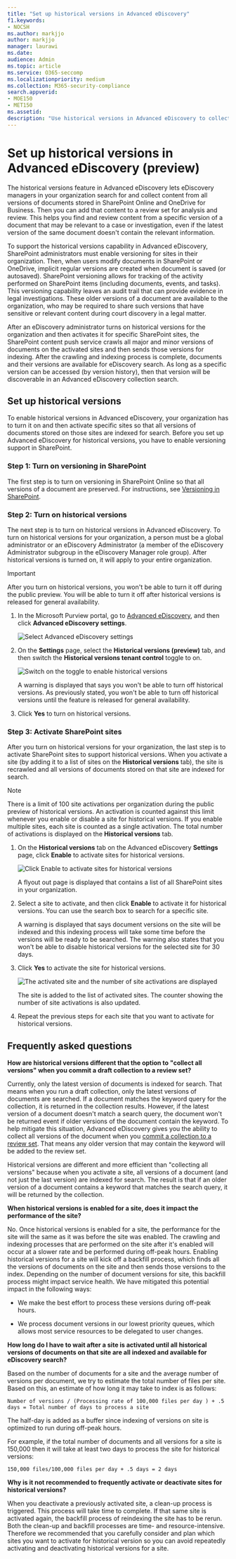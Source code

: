 ```yaml
---
title: "Set up historical versions in Advanced eDiscovery"
f1.keywords:
- NOCSH
ms.author: markjjo
author: markjjo
manager: laurawi
ms.date: 
audience: Admin
ms.topic: article
ms.service: O365-seccomp
ms.localizationpriority: medium
ms.collection: M365-security-compliance 
search.appverid: 
- MOE150
- MET150
ms.assetid: 
description: "Use historical versions in Advanced eDiscovery to collect content from all versions of documents stored in SharePoint and OneDrive."
---
```


# Set up historical versions in Advanced eDiscovery (preview)

The historical versions feature in Advanced eDiscovery lets eDiscovery managers in your organization search for and collect content from all versions of documents stored in SharePoint Online and OneDrive for Business. Then you can add that content to a review set for analysis and review. This helps you find and review content from a specific version of a document that may be relevant to a case or investigation, even if the latest version of the same document doesn't contain the relevant information.

To support the historical versions capability in Advanced eDiscovery, SharePoint administrators must enable versioning for sites in their organization. Then, when users modify documents in SharePoint or OneDrive, implicit regular versions are created when document is saved (or autosaved). SharePoint versioning allows for tracking of the activity performed on SharePoint items (including documents, events, and tasks). This versioning capability leaves an audit trail that can provide evidence in legal investigations. These older versions of a document are available to the organization, who may be required to share such versions that have sensitive or relevant content during court discovery in a legal matter.

After an eDiscovery administrator turns on historical versions for the organization and then activates it for specific SharePoint sites, the SharePoint content push service crawls all major and minor versions of documents on the activated sites and then sends those versions for indexing. After the crawling and indexing process is complete, documents and their versions are available for eDiscovery search. As long as a specific version can be accessed (by version history), then that version will be discoverable in an Advanced eDiscovery collection search.

## Set up historical versions

To enable historical versions in Advanced eDiscovery, your organization has to turn it on and then activate specific sites so that all versions of documents stored on those sites are indexed for search. Before you set up Advanced eDiscovery for historical versions, you have to enable versioning support in SharePoint.

### Step 1: Turn on versioning in SharePoint

The first step is to turn on versioning in SharePoint Online so that all versions of a document are preserved. For instructions, see [Versioning in SharePoint](/microsoft-365/community/versioning-basics-best-practices).

### Step 2: Turn on historical versions

The next step is to turn on historical versions in Advanced eDiscovery. To turn on historical versions for your organization, a person must be a global administrator or an eDiscovery Administrator  (a member of the eDiscovery Administrator subgroup in the eDiscovery Manager role group). After historical versions is turned on, it will apply to your entire organization.

> [!IMPORTANT]
> After you turn on historical versions, you won't be able to turn it off during the public preview. You will be able to turn it off after historical versions is released for general availability.

1. In the Microsoft Purview portal, go to [Advanced eDiscovery](https://go.microsoft.com/fwlink/p/?linkid=2173764), and then click **Advanced eDiscovery settings**.

   ![Select Advanced eDiscovery settings](..\media\HistoricalVersions1.png)

2. On the **Settings** page, select the **Historical versions (preview)** tab, and then switch the **Historical versions tenant control** toggle to on.

   ![Switch on the toggle to enable historical versions](..\media\HistoricalVersions2.png)

   A warning is displayed that says you won't be able to turn off historical versions. As previously stated, you won't be able to turn off historical versions until the feature is released for general availability.

3. Click **Yes** to turn on historical versions.

### Step 3: Activate SharePoint sites

After you turn on historical versions for your organization, the last step is to activate SharePoint sites to support historical versions. When you activate a site (by adding it to a list of sites on the **Historical versions** tab), the site is recrawled and all versions of documents stored on that site are indexed for search.

> [!NOTE]
> There is a limit of 100 site activations per organization during the public preview of historical versions. An activation is counted against this limit whenever you enable or disable a site for historical versions. If you enable multiple sites, each site is counted as a single activation. The total number of activations is displayed on the **Historical versions** tab.

1. On the **Historical versions** tab on the Advanced eDiscovery **Settings** page, click **Enable** to activate sites for historical versions.

   ![Click Enable to activate sites for historical versions](..\media\HistoricalVersions3.png)  

   A flyout out page is displayed that contains a list of all SharePoint sites in your organization.

2. Select a site to activate, and then click **Enable** to activate it for historical versions. You can use the search box to search for a  specific site.

   A warning is displayed that says document versions on the site will be indexed and this indexing process will take some time before the versions will be ready to be searched. The warning also states that you won't be able to disable historical versions for the selected site for 30 days.

3. Click **Yes** to activate the site for historical versions.

   ![The activated site and the number of site activations are displayed](..\media\HistoricalVersions4.png)  

   The site is added to the list of activated sites. The counter showing the number of site activations is also updated.

4. Repeat the previous steps for each site that you want to activate for historical versions.

## Frequently asked questions

**How are historical versions different that the option to "collect all versions" when you commit a draft collection to a review set?**

Currently, only the latest version of documents is indexed for search. That means when you run a draft collection, only the latest versions of documents are searched. If a document matches the keyword query for the collection, it is returned in the collection results. However, if the latest version of a document doesn't match a search query, the document won't be returned event if older versions of the document contain the keyword. To help mitigate this situation, Advanced eDiscovery gives you the ability to collect all versions of the document when you [commit a collection to a review set](commit-draft-collection.md#commit-a-draft-collection-to-a-review-set). That means any older version that may contain the keyword will be added to the review set.

Historical versions are different and more efficient than "collecting all versions" because when you activate a site, all versions of a document (and not just the last version) are indexed for search. The result is that if an older version of a document contains a keyword that matches the search query, it will be returned by the collection.

**When historical versions is enabled for a site, does it impact the performance of the site?**

No. Once historical versions is enabled for a site, the performance for the site will the same as it was before the site was enabled. The crawling and indexing processes that are performed on the site after it's enabled will occur at a slower rate and be performed during off-peak hours. Enabling historical versions for a site will kick off a backfill process, which finds all the versions of documents on the site and then sends those versions to the index. Depending on the number of document versions for site, this backfill process might impact service health. We have mitigated this potential impact in the following ways:

- We make the best effort to process these versions during off-peak hours.

- We process document versions in our lowest priority queues, which allows most service resources to be delegated to user changes.

**How long do I have to wait after a site is activated until all historical versions of documents on that site are all indexed and available for eDiscovery search?**

Based on the number of documents for a site and the average number of versions per document, we try to estimate the total number of files per site. Based on this, an estimate of how long it may take to index is as follows:

`Number of versions / (Processing rate of 100,000 files per day ) + .5 days = Total number of days to process a site`

The half-day is added as a buffer since indexing of versions on site is optimized to run during off-peak hours.

For example, if the total number of documents and all versions for a site is 150,000 then it will take at least two days to process the site for historical versions:

`150,000 files/100,000 files per day + .5 days = 2 days`

**Why is it not recommended to frequently activate or deactivate sites for historical versions?**

When you deactivate a previously activated site, a clean-up process is triggered. This process will take time to complete. If that same site is activated again, the backfill process of reindexing the site has to be rerun. Both the clean-up and backfill processes are time- and resource-intensive. Therefore we recommended that you carefully consider and plan which sites you want to activate for historical version so you can avoid repeatedly activating and deactivating historical versions for a site.
